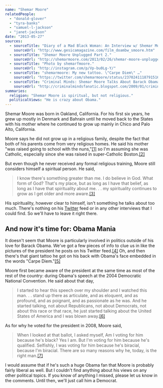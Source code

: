 ```yaml
---
name: "Shemar Moore"
relatedPeople:
  - "donald-glover"
  - "tyra-banks"
  - "samuel-l-jackson"
  - "janet-jackson"
date: "2013-05-27"
sources:
  - sourceTitle: "Diary of a Mad Black Woman: An Interview w/ Shemar Moore."
    sourceUrl: "http://www.gesicamagazine.com/film_doambw_smoore.htm"
  - sourceTitle: "Shemar Moore Unplugged Part 2."
    sourceUrl: "http://shemarmoore.com/2013/02/26/shemar-moore-unplugged-part-2/"
  - sourceTitle: "Photo by shemarfmoore."
    sourceUrl: "http://instagram.com/p/Vp-bu0Lg-Y/"
  - sourceTitle: "shemarmoore: My new tattoo. \"Carpe Diem\" …"
    sourceUrl: "https://twitter.com/shemarmoore/status/237024111879151616"
  - sourceTitle: "Criminal Minds: Shemar Moore Talks About Barack Obama."
    sourceUrl: "http://criminalmindsfanatic.blogspot.com/2009/01/criminal-minds-shemar-moore-talks-about.html"
summaries:
  religion: "Shemar Moore is spiritual, but not religious."
  politicalViews: "He is crazy about Obama."
---
```


Shemar Moore was born in Oakland, California. For his first six years, he grew up mostly in Denmark and Bahrain until he moved back to the States with his mother where he continued to grow up mainly in Chico and Palo Alto, California.

Moore says he did not grow up in a religious family, despite the fact that both of his parents come from very religious homes. He said his mother "was raised going to school with the nuns,"<a class="source-citation" href="#http%3A%2F%2Fwww.gesicamagazine.com%2Ffilm_doambw_smoore.htm" title="Diary of a Mad Black Woman: An Interview w/ Shemar Moore.">[1]</a> so I'm assuming she was Catholic, especially since she was raised in super-Catholic Boston.<a class="source-citation" href="#http%3A%2F%2Fshemarmoore.com%2F2013%2F02%2F26%2Fshemar-moore-unplugged-part-2%2F" title="Shemar Moore Unplugged Part 2.">[2]</a>

But even though he never received any formal religious training, Moore still considers himself a spiritual person. He said,

>I know there's something greater than me. I do believe in God. What form of God? That's my place, but as long as I have that belief, as long as I have that spirituality about me. . . my spirituality continues to grow as I get older and more aware.<a class="source-citation" href="#http%3A%2F%2Fwww.gesicamagazine.com%2Ffilm_doambw_smoore.htm" title="Diary of a Mad Black Woman: An Interview w/ Shemar Moore.">[3]</a>

His spirituality, however clear to himself, isn't something he talks about too much. There's nothing on his [Twitter](https://twitter.com/shemarmoore) feed or in any other interviews that I could find. So we'll have to leave it right there.


## And now it's time for: Obama Mania

It doesn't seem that Moore is particularly involved in politics outside of his love for Barack Obama. We've got a few pieces of info to clue us in like the pictures of the president he posts on his Twitter feed.<a class="source-citation" href="#http%3A%2F%2Finstagram.com%2Fp%2FVp-bu0Lg-Y%2F" title="Photo by shemarfmoore.">[4]</a> Oh, and then there's that giant tattoo he got on his back with Obama's face embedded in the words "Carpe Diem."<a class="source-citation" href="#https%3A%2F%2Ftwitter.com%2Fshemarmoore%2Fstatus%2F237024111879151616" title="shemarmoore: My new tattoo. &quot;Carpe Diem&quot; …">[5]</a>

Moore first became aware of the president at the same time as most of the rest of the country: during Obama's speech at the 2004 Democratic National Convention. He said about that day,

>I started to hear this speech over my shoulder and I watched this man. . . stand up there as articulate, and as eloquent, and as profound, and as poignant, and as passionate as he was. And he started talking, not about Republicans, not about Democrats, not about this race or that race, he just started talking about the United States of America and I was blown away.<a class="source-citation" href="#http%3A%2F%2Fcriminalmindsfanatic.blogspot.com%2F2009%2F01%2Fcriminal-minds-shemar-moore-talks-about.html" title="Criminal Minds: Shemar Moore Talks About Barack Obama.">[6]</a>

As for why he voted for the president in 2008, Moore said,

>When I looked at that ballot, I asked myself, Am I voting for him because he's black? Yes I am. But I'm voting for him because he's qualified. Selfishly, I was voting for him because he's biracial, because I'm biracial. There are so many reasons why he, today, is the right man.<a class="source-citation" href="#http%3A%2F%2Fcriminalmindsfanatic.blogspot.com%2F2009%2F01%2Fcriminal-minds-shemar-moore-talks-about.html" title="Criminal Minds: Shemar Moore Talks About Barack Obama.">[7]</a>

I would assume that if he's such a huge Obama fan that Moore is probably fairly liberal as well. But I couldn't find anything about his views on any other political topics. If you know of anything I missed, please let us know in the comments. Until then, we'll just call him a Democrat.
